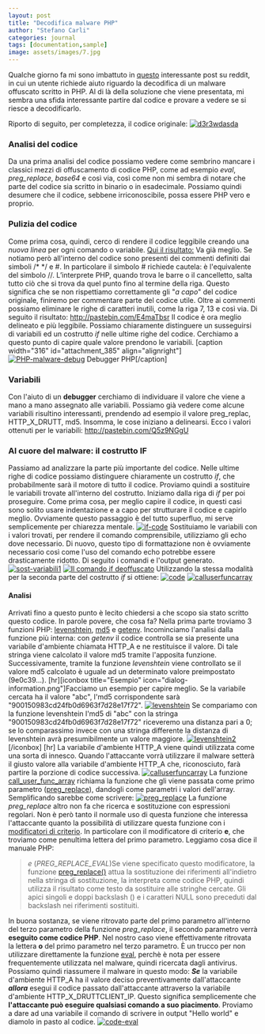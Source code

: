 ```yaml
---
layout: post
title: "Decodifica malware PHP"
author: "Stefano Carli"
categories: journal
tags: [documentation,sample]
image: assets/images/7.jpg
---
```

Qualche giorno fa mi sono imbattuto in [questo](http://www.reddit.com/r/PHP/comments/2nir75/help_decode_php_malware_script/) interessante post su reddit, in cui un utente richiede aiuto riguardo la decodifica di un malware offuscato scritto in PHP. Al di là della soluzione che viene presentata, mi sembra una sfida interessante partire dal codice e provare a vedere se si riesce a decodificarlo. 

Riporto di seguito, per completezza, il codice originale: [![d3r3wdasda](http://stefano.chebravo.com/wp-content/uploads/2015/05/d3r3wdasda.png)](http://stefano.chebravo.com/wp-content/uploads/2015/05/d3r3wdasda.png)


### Analisi del codice

Da una prima analisi del codice possiamo vedere come sembrino mancare i classici mezzi di offuscamento di codice PHP, come ad esempio _eval_, _preg_replace_, _base64_ e così via, così come non mi sembra di notare che parte del codice sia scritto in binario o in esadecimale. Possiamo quindi desumere che il codice, sebbene irriconoscibile, possa essere PHP vero e proprio.

### Pulizia del codice

Come prima cosa, quindi, cerco di rendere il codice leggibile creando una _nuova linea_ per ogni comando o variabile. [Qui il risultato:](http://pastebin.com/UXWCALKu)
Va già meglio. Se notiamo però all'interno del codice sono presenti dei commenti definiti dai simboli /* */ e #. In particolare il simbolo # richiede cautela: è l'equivalente del simbolo //. L’interprete PHP, quando trova le barre o il cancelletto, salta tutto ciò che si trova da quel punto fino al termine della riga. Questo significa che se non rispettiamo correttamente gli "_a capo_" del codice originale, finiremo per commentare parte del codice utile. Oltre ai commenti possiamo eliminare le righe di caratteri inutili, come la riga 7, 13 e così via. Di seguito il risultato: http://pastebin.com/E4maTbsr Il codice è ora meglio delineato e più leggibile. Possiamo chiaramente distinguere un susseguirsi di variabili ed un costrutto _if_ nelle ultime righe del codice. Cerchiamo a questo punto di capire quale valore prendono le variabili. [caption width="316" id="attachment_385" align="alignright"][![PHP-malware-debug](http://stefano.chebravo.com/wp-content/uploads/2015/05/PHP-malware-debug-300x241.png)](http://stefano.chebravo.com/wp-content/uploads/2015/05/PHP-malware-debug.png) Debugger PHP[/caption]

### Variabili

Con l'aiuto di un **debugger** cerchiamo di individuare il valore che viene a mano a mano assegnato alle variabili. Possiamo già vedere come alcune variabili risultino interessanti, prendendo ad esempio il valore preg_replac, HTTP_X_DRUTT, md5\. Insomma, le cose iniziano a delinearsi. Ecco i valori ottenuti per le variabili: http://pastebin.com/Q5z9NGgU

### Al cuore del malware: il costrutto IF

Passiamo ad analizzare la parte più importante del codice. Nelle ultime righe di codice possiamo distinguere chiaramente un costrutto _if_, che probabilmente sarà il motore di tutto il codice. Proviamo quindi a sostituire le variabili trovate all'interno del costrutto. Iniziamo dalla riga di _if_ per poi proseguire. Come prima cosa, per meglio capire il codice, in questi casi sono solito usare indentazione e a capo per strutturare il codice e capirlo meglio. Ovviamente questo passaggio è del tutto superfluo, mi serve semplicemente per chiarezza mentale. [![if-code](http://stefano.chebravo.com/wp-content/uploads/2015/05/if-code.png)](http://stefano.chebravo.com/wp-content/uploads/2015/05/if-code.png) Sostituiamo le variabili con i valori trovati, per rendere il comando comprensibile, utilizziamo gli echo dove necessario. Di nuovo, questo tipo di formattazione non è ovviamente necessario così come l'uso del comando echo potrebbe essere drasticamente ridotto. Di seguito i comandi e l'output generato. [![sost-variabili1](http://stefano.chebravo.com/wp-content/uploads/2015/05/sost-variabili1.png)](http://stefano.chebravo.com/wp-content/uploads/2015/05/sost-variabili1.png) [![Il comando if deoffuscato](http://stefano.chebravo.com/wp-content/uploads/2015/05/malware-if.png)](http://stefano.chebravo.com/wp-content/uploads/2015/05/malware-if.png) Utilizzando la stessa modalità per la seconda parte del costrutto _if_ si ottiene: [![code](http://stefano.chebravo.com/wp-content/uploads/2015/05/code.png)](http://stefano.chebravo.com/wp-content/uploads/2015/05/code.png) [![calluserfuncarray](http://stefano.chebravo.com/wp-content/uploads/2015/05/calluserfuncarray.png)](http://stefano.chebravo.com/wp-content/uploads/2015/05/calluserfuncarray.png)

#### Analisi

Arrivati fino a questo punto è lecito chiedersi a che scopo sia stato scritto questo codice. In parole povere, che cosa fa? Nella prima parte troviamo 3 funzioni PHP: [levenshtein](http://php.net/manual/it/function.levenshtein.php), [md5](http://php.net/manual/it/function.md5.php) e [getenv](http://php.net/manual/it/function.getenv.php). Incominciamo l'analisi dalla funzione più interna: con _getenv_ il codice controlla se sia presente una variabile d'ambiente chiamata HTTP_A e ne restituisce il valore. Di tale stringa viene calcolato il valore md5 tramite l'apposita funzione. Successivamente, tramite la funzione _levenshtein_ viene controllato se il valore md5 calcolato è uguale ad un determinato valore preimpostato (9e0c39...). [hr][iconbox title="Esempio" icon="dialog-information.png"]Facciamo un esempio per capire meglio. Se la variabile cercata ha il valore "abc", l'md5 corrispondente sarà "900150983cd24fb0d6963f7d28e17f72". [](http://stefano.chebravo.com/wp-content/uploads/2015/05/levenshtein1.png)[![levenshtein](http://stefano.chebravo.com/wp-content/uploads/2015/05/levenshtein.png)](http://stefano.chebravo.com/wp-content/uploads/2015/05/levenshtein.png) Se compariamo con la funzione levenshtein l'md5 di "abc" con la stringa "900150983cd24fb0d6963f7d28e17f72" riceveremo una distanza pari a 0; se lo comparassimo invece con una stringa differente la distanza di levenshtein avrà presumibilmente un valore maggiore. [![levenshtein2](http://stefano.chebravo.com/wp-content/uploads/2015/05/levenshtein2.png)](http://stefano.chebravo.com/wp-content/uploads/2015/05/levenshtein2.png) [/iconbox] [hr] La variabile d'ambiente HTTP_A viene quindi utilizzata come una sorta di innesco. Quando l'attaccante vorrà utilizzare il malware setterà il giusto valore alla variabile d'ambiente HTTP_A che, riconosciuto, farà partire la porzione di codice successiva. [![calluserfuncarray](http://stefano.chebravo.com/wp-content/uploads/2015/05/calluserfuncarray.png)](http://stefano.chebravo.com/wp-content/uploads/2015/05/calluserfuncarray.png) La funzione [call_user_func_array](http://php.net/manual/it/function.call-user-func-array.php) richiama la funzione che gli viene passata come primo parametro ([preg_replace](http://php.net/manual/it/function.preg-replace.php)), dandogli come parametri i valori dell'array. Semplificando sarebbe come scrivere: [![preg_replace](http://stefano.chebravo.com/wp-content/uploads/2015/05/preg_replace.png)](http://stefano.chebravo.com/wp-content/uploads/2015/05/preg_replace.png) La funzione _preg_replace_ altro non fa che ricerca e sostituzione con espressioni regolari. Non è però tanto il normale uso di questa funzione che interessa l'attaccante quanto la possibilità di utilizzare questa funzione con i [modificatori di criterio](http://php.net/manual/it/reference.pcre.pattern.modifiers.php). In particolare con il modificatore di criterio **e**, che troviamo come penultima lettera del primo parametro. Leggiamo cosa dice il manuale PHP:

> _e_ (_PREG_REPLACE_EVAL_)<span class="simpara">Se viene specificato questo modificatore, la funzione <span class="function">[preg_replace()](http://php.net/manual/it/function.preg-replace.php)</span> attua la sostituzione dei riferimenti all'indietro nella stringa di sostituzione, la interpreta come codice PHP, quindi utilizza il risultato come testo da sostituire alle stringhe cercate. Gli apici singoli e doppi backslash () e i caratteri NULL sono preceduti dal backslash nei riferimenti sostituiti.</span>

In buona sostanza, se viene ritrovato parte del primo parametro all'interno del terzo parametro della funzione _preg_replace_, il secondo parametro verrà **eseguito come codice PHP**. Nel nostro caso viene effettivamente ritrovata la lettera **o** del primo parametro nel terzo parametro. È un trucco per non utilizzare direttamente la funzione [eval](http://php.net/manual/it/function.eval.php), perchè è nota per essere frequentemente utilizzata nel malware, quindi ricercata dagli antivirus. Possiamo quindi riassumere il malware in questo modo: _**Se**_ la variabile d'ambiente HTTP_A ha il valore deciso preventivamente dall'attaccante _**allora**_ esegui il codice passato dall'attaccante attraverso la variabile d'ambiente HTTP_X_DRUTTCLIENT_IP. Questo significa semplicemente che **l'attaccante può eseguire qualsiasi comando a suo piacimento**. Proviamo a dare ad una variabile il comando di scrivere in output "Hello world" e diamolo in pasto al codice. [![code-eval](http://stefano.chebravo.com/wp-content/uploads/2015/05/code-eval.png)](http://stefano.chebravo.com/wp-content/uploads/2015/05/code-eval.png)
